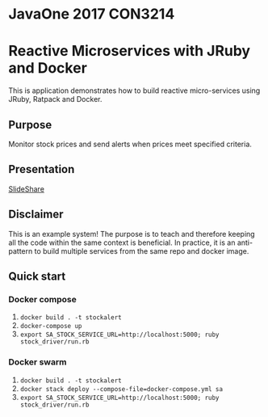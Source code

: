 # JavaOne 2017 CON3214 #
# Reactive Microservices with JRuby and Docker #
This is application demonstrates how to build reactive micro-services using JRuby, Ratpack and Docker.

## Purpose ##
Monitor stock prices and send alerts when prices meet specified criteria.

## Presentation ##
[SlideShare](https://www.slideshare.net/jpscattergood/reactive-microservices-with-jruby-and-docker)

## Disclaimer ##
This is an example system! The purpose is to teach and therefore keeping all the code within the 
same context is beneficial. In practice, it is an anti-pattern to build multiple services from the 
same repo and docker image.

## Quick start ##
### Docker compose ###
1. `docker build . -t stockalert`
2. `docker-compose up`
3. `export SA_STOCK_SERVICE_URL=http://localhost:5000; ruby stock_driver/run.rb`
### Docker swarm ###
1. `docker build . -t stockalert`
2. `docker stack deploy --compose-file=docker-compose.yml sa`
3. `export SA_STOCK_SERVICE_URL=http://localhost:5000; ruby stock_driver/run.rb`